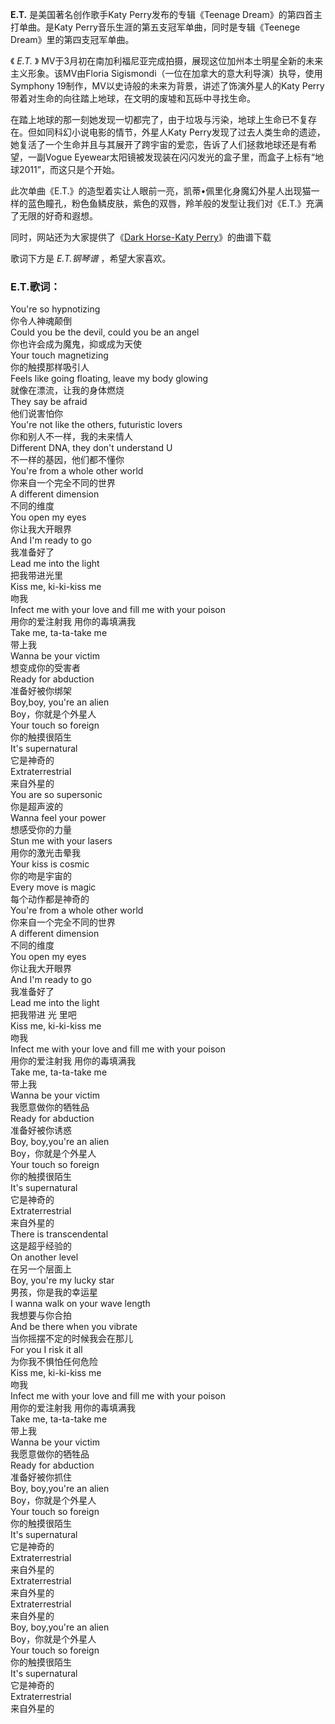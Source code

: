 

**E.T.** 是美国著名创作歌手Katy Perry发布的专辑《Teenage Dream》的第四首主打单曲。是Katy
Perry音乐生涯的第五支冠军单曲，同时是专辑《Teenege Dream》里的第四支冠军单曲。  
  
《 _E.T._ 》 MV于3月初在南加利福尼亚完成拍摄，展现这位加州本土明星全新的未来主义形象。该MV由Floria
Sigismondi（一位在加拿大的意大利导演）执导，使用Symphony 19制作，MV以史诗般的未来为背景，讲述了饰演外星人的Katy
Perry带着对生命的向往踏上地球，在文明的废墟和瓦砾中寻找生命。  
  
在踏上地球的那一刻她发现一切都完了，由于垃圾与污染，地球上生命已不复存在。但如同科幻小说电影的情节，外星人Katy
Perry发现了过去人类生命的遗迹，她复活了一个生命并且与其展开了跨宇宙的爱恋，告诉了人们拯救地球还是有希望，一副Vogue
Eyewear太阳镜被发现装在闪闪发光的盒子里，而盒子上标有“地球2011”，而这只是个开始。  
  
此次单曲《E.T.》的造型着实让人眼前一亮，凯蒂•佩里化身魔幻外星人出现猫一样的蓝色瞳孔，粉色鱼鳞皮肤，紫色的双唇，羚羊般的发型让我们对《E.T.》充满了无限的好奇和遐想。  
  
同时，网站还为大家提供了《[Dark Horse-Katy Perry](Music-2903-Dark-Horse-Katy-Perry.html
"Dark Horse-Katy Perry")》的曲谱下载  
  
歌词下方是 _E.T.钢琴谱_ ，希望大家喜欢。

### E.T.歌词：

You're so hypnotizing  
你令人神魂颠倒  
Could you be the devil, could you be an angel  
你也许会成为魔鬼，抑或成为天使  
Your touch magnetizing  
你的触摸那样吸引人  
Feels like going floating, leave my body glowing  
就像在漂流，让我的身体燃烧  
They say be afraid  
他们说害怕你  
You're not like the others, futuristic lovers  
你和别人不一样，我的未来情人  
Different DNA, they don't understand U  
不一样的基因，他们都不懂你  
You're from a whole other world  
你来自一个完全不同的世界  
A different dimension  
不同的维度  
You open my eyes  
你让我大开眼界  
And I'm ready to go  
我准备好了  
Lead me into the light  
把我带进光里  
Kiss me, ki-ki-kiss me  
吻我  
Infect me with your love and fill me with your poison  
用你的爱注射我 用你的毒填满我  
Take me, ta-ta-take me  
带上我  
Wanna be your victim  
想变成你的受害者  
Ready for abduction  
准备好被你绑架  
Boy,boy, you're an alien  
Boy，你就是个外星人  
Your touch so foreign  
你的触摸很陌生  
It's supernatural  
它是神奇的  
Extraterrestrial  
来自外星的  
You are so supersonic  
你是超声波的  
Wanna feel your power  
想感受你的力量  
Stun me with your lasers  
用你的激光击晕我  
Your kiss is cosmic  
你的吻是宇宙的  
Every move is magic  
每个动作都是神奇的  
You're from a whole other world  
你来自一个完全不同的世界  
A different dimension  
不同的维度  
You open my eyes  
你让我大开眼界  
And I'm ready to go  
我准备好了  
Lead me into the light  
把我带进 光 里吧  
Kiss me, ki-ki-kiss me  
吻我  
Infect me with your love and fill me with your poison  
用你的爱注射我 用你的毒填满我  
Take me, ta-ta-take me  
带上我  
Wanna be your victim  
我愿意做你的牺牲品  
Ready for abduction  
准备好被你诱惑  
Boy, boy,you're an alien  
Boy，你就是个外星人  
Your touch so foreign  
你的触摸很陌生  
It's supernatural  
它是神奇的  
Extraterrestrial  
来自外星的  
There is transcendental  
这是超乎经验的  
On another level  
在另一个层面上  
Boy, you're my lucky star  
男孩，你是我的幸运星  
I wanna walk on your wave length  
我想要与你合拍  
And be there when you vibrate  
当你摇摆不定的时候我会在那儿  
For you I risk it all  
为你我不惧怕任何危险  
Kiss me, ki-ki-kiss me  
吻我  
Infect me with your love and fill me with your poison  
用你的爱注射我 用你的毒填满我  
Take me, ta-ta-take me  
带上我  
Wanna be your victim  
我愿意做你的牺牲品  
Ready for abduction  
准备好被你抓住  
Boy, boy,you're an alien  
Boy，你就是个外星人  
Your touch so foreign  
你的触摸很陌生  
It's supernatural  
它是神奇的  
Extraterrestrial  
来自外星的  
Extraterrestrial  
来自外星的  
Extraterrestrial  
来自外星的  
Boy, boy,you're an alien  
Boy，你就是个外星人  
Your touch so foreign  
你的触摸很陌生  
It's supernatural  
它是神奇的  
Extraterrestrial  
来自外星的

